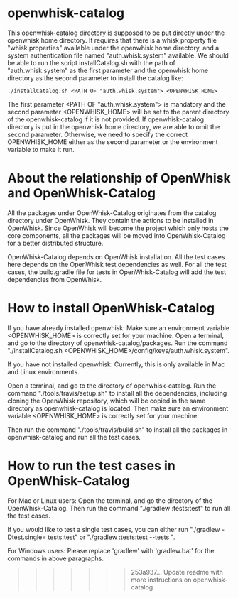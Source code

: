 # openwhisk-catalog

This openwhisk-catalog directory is supposed to be put directly under the openwhisk home directory.
It requires that there is a whisk property file "whisk.properties" available under the openwhisk
home directory, and a system authentication file named "auth.whisk.system" available.
We should be able to run the script installCatalog.sh with the path of "auth.whisk.system"
as the first parameter and the openwhisk home directory as the second parameter to install
the catalog like:

```
./installCatalog.sh <PATH OF "auth.whisk.system"> <OPENWHISK_HOME>
```

The first parameter <PATH OF "auth.whisk.system"> is mandatory and the second parameter
<OPENWHISK_HOME> will be set to the parent directory of the openwhisk-catalog if it is not provided.
If openwhisk-catalog directory is put in the openwhisk home directory, we are able to omit the
second parameter. Otherwise, we need to specify the correct OPENWHISK_HOME either as the second
parameter or the environment variable to make it run.

# About the relationship of OpenWhisk and OpenWhisk-Catalog

All the packages under OpenWhisk-Catalog originates from the catalog directory under OpenWhisk. They contain
the actions to be installed in OpenWhisk. Since OpenWhisk will become the project which only hosts the core
components, all the packages will be moved into OpenWhisk-Catalog for a better distributed structure.

OpenWhisk-Catalog depends on OpenWhisk installation. All the test cases here depends on the OpenWhisk test
dependencies as well. For all the test cases, the build.gradle file for tests in OpenWhisk-Catalog will
add the test dependencies from OpenWhisk.

# How to install OpenWhisk-Catalog

If you have already installed openwhisk:
Make sure an environment variable <OPENWHISK_HOME> is correctly set for your machine.
Open a terminal, and go to the directory of openwhisk-catalog/packages. Run the command
"./installCatalog.sh <OPENWHISK_HOME>/config/keys/auth.whisk.system".

If you have not installed openwhisk:
Currently, this is only available in Mac and Linux environments.

Open a terminal, and go to the directory of openwhisk-catalog. Run the command
"./tools/travis/setup.sh" to install all the dependencies, including cloning the OpenWhisk repository, which
will be copied in the same directory as openwhisk-catalog is located. Then make sure an environment
variable <OPENWHISK_HOME> is correctly set for your machine.

Then run the command "./tools/travis/build.sh" to install all the packages in openwhisk-catalog and run all
the test cases.

# How to run the test cases in OpenWhisk-Catalog

For Mac or Linux users:
Open the terminal, and go the directory of the OpenWhisk-Catalog. Then run the command "./gradlew :tests:test"
to run all the test cases.

If you would like to test a single test cases, you can either run "./gradlew -Dtest.single=*<name of the test file>* tests:test"
or "./gradlew :tests:test --tests <package name>".

For Windows users:
Please replace 'gradlew' with 'gradlew.bat' for the commands in above paragraphs.

>>>>>>> 253a937... Update readme with more instructions on openwhisk-catalog
